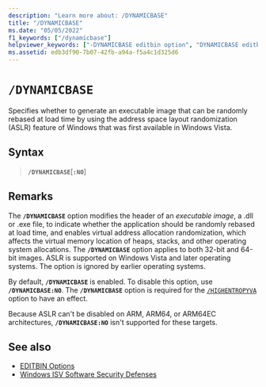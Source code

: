 ```yaml
---
description: "Learn more about: /DYNAMICBASE"
title: "/DYNAMICBASE"
ms.date: "05/05/2022"
f1_keywords: ["/dynamicbase"]
helpviewer_keywords: ["-DYNAMICBASE editbin option", "DYNAMICBASE editbin option", "/DYNAMICBASE editbin option"]
ms.assetid: edb3df90-7b07-42fb-a94a-f5a4c1d325d6
---
```

# `/DYNAMICBASE`

Specifies whether to generate an executable image that can be randomly rebased at load time by using the address space layout randomization (ASLR) feature of Windows that was first available in Windows Vista.

## Syntax

> **`/DYNAMICBASE`**[**`:NO`**]

## Remarks

The **`/DYNAMICBASE`** option modifies the header of an *executable image*, a .dll or .exe file, to indicate whether the application should be randomly rebased at load time, and enables virtual address allocation randomization, which affects the virtual memory location of heaps, stacks, and other operating system allocations. The **`/DYNAMICBASE`** option applies to both 32-bit and 64-bit images. ASLR is supported on Windows Vista and later operating systems. The option is ignored by earlier operating systems.

By default, **`/DYNAMICBASE`** is enabled. To disable this option, use **`/DYNAMICBASE:NO`**. The **`/DYNAMICBASE`** option is required for the [`/HIGHENTROPYVA`](highentropyva-support-64-bit-aslr.md) option to have an effect.

Because ASLR can't be disabled on ARM, ARM64, or ARM64EC architectures, **`/DYNAMICBASE:NO`** isn't supported for these targets.

## See also

- [EDITBIN Options](editbin-options.md)
- [Windows ISV Software Security Defenses](/previous-versions/bb430720(v=msdn.10))
